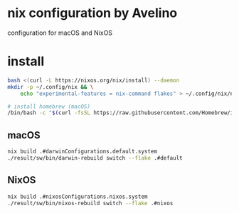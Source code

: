 # nix configuration by Avelino

configuration for macOS and NixOS

# install

```bash
bash <(curl -L https://nixos.org/nix/install) --daemon
mkdir -p ~/.config/nix && \
    echo "experimental-features = nix-command flakes" > ~/.config/nix/nix.conf

# install homebrew (macOS)
/bin/bash -c "$(curl -fsSL https://raw.githubusercontent.com/Homebrew/install/HEAD/install.sh)"
```

## macOS
```bash
nix build .#darwinConfigurations.default.system
./result/sw/bin/darwin-rebuild switch --flake .#default
```

## NixOS
```bash
nix build .#nixosConfigurations.nixos.system
./result/sw/bin/nixos-rebuild switch --flake .#nixos
```
